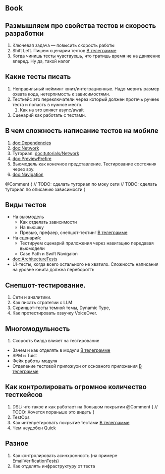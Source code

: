 # ``Book``

## Размышляем про свойства тестов и скорость разработки
1. Ключевая задача — повысить скорость работы
2. Shift Left. Пишем сценарии тестов [В телеграмме](https://t.me/RubanovMobile/878) 
3. Когда чинишь тесты чувствуешь, что тратишь время не на движение вперед. Ну да, такой налог

## Какие тесты писать 
1. Неправильный нейминг юнит/интеграционные. Надо мерить размер охвата кода, нетерпимость к зависимостями. 
2. Тесткейс это переключатели через который должен протечь ручеек теста и попасть в нужное место. 
    1. Как на это влияет async/await
3. Сценарий как работать с тестами.

## В чем сложность написание тестов на мобиле
1. <doc:Dependencies>
1. <doc:Network> 
1. Туториал: <doc:tutorials/Network>
1. <doc:PreviewPrefire>
1. Вьюмодель как конечное представление. Тестирование состояния через spy. 
1. <doc:Navigation>

@Comment {
    // TODO: сделать туториал по моку сети
    // TODO: сделать туториал по описанию зависимости
}

## Виды тестов
- На вьюмодель
    - Как отделать зависимости
    - На вьюшку
    - Превью, префаер, снепшот-тестинг [В телеграмме](https://t.me/RubanovMobile/843) 
- На сценарий: 
    - Тестируем сценарий приложения через навигацию передавая вьюмодели
    - Case Path и Swift Navigaion
- <doc:ArchitectureTests>
- UI-тесты, когда всего остального не хватило. Сложность написания на уровне юнита должна переборотть

## Снепшот-тестирование.  
1. Сети и аналитики.
2. Как писать стратегии с LLM
2. Скриншот-тесты темной темы, Dynamic Type, 
3. Как протестировать озвучку VoiceOver.


## Многомодульность 
1. Скорость билда влияет на тестирование
- Зачем и как отделять в модули [В телеграмме](https://t.me/RubanovMobile/851) 
- SPM и Tuist
- Фейк работы модуля
- Отделение тестовой приложухи от основного приложения [В телеграмме](https://t.me/RubanovMobile/901)

## Как контролировать огромное количество тесткейсов
1. DSL: что такое и как работает на большом покрытии 
@Comment {
    // TODO: Хочется пораньше это видеть
}
1. TestOps
1. Как интепретировать покрытие тестами [В телеграмме](https://t.me/RubanovMobile/802)
1. Чем неудобен Quick

## Разное
1. Как контролировать асинхронность (на примере EmailVerificationTests)
2. Как отделять инфраструктуру от теста

